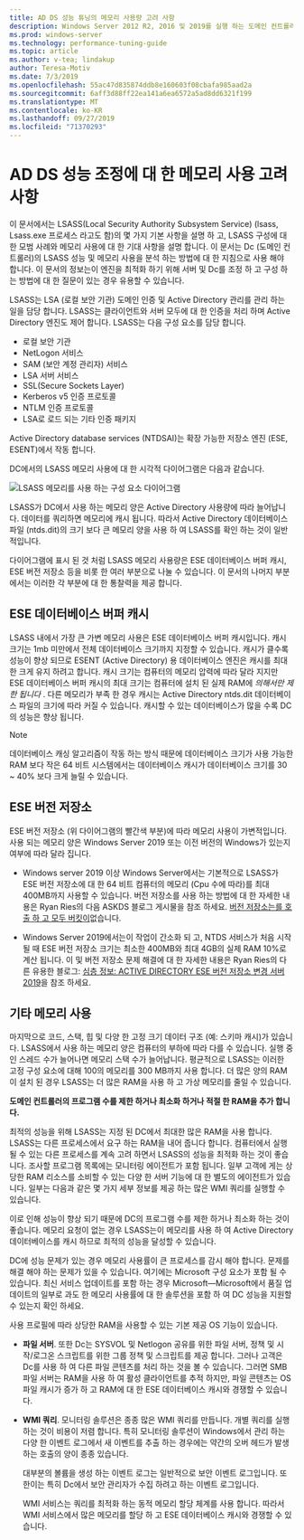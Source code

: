 ```yaml
---
title: AD DS 성능 튜닝의 메모리 사용량 고려 사항
description: Windows Server 2012 R2, 2016 및 2019를 실행 하는 도메인 컨트롤러의 Lsass.exe 프로세스에의 한 메모리 사용량입니다.
ms.prod: windows-server
ms.technology: performance-tuning-guide
ms.topic: article
ms.author: v-tea; lindakup
author: Teresa-Motiv
ms.date: 7/3/2019
ms.openlocfilehash: 55ac47d835874ddb8e160603f08cbafa985aad2a
ms.sourcegitcommit: 6aff3d88ff22ea141a6ea6572a5ad8dd6321f199
ms.translationtype: MT
ms.contentlocale: ko-KR
ms.lasthandoff: 09/27/2019
ms.locfileid: "71370293"
---
```

# <a name="memory-usage-considerations-for-ad-ds-performance-tuning"></a>AD DS 성능 조정에 대 한 메모리 사용 고려 사항

이 문서에서는 LSASS(Local Security Authority Subsystem Service) (lsass, Lsass.exe 프로세스 라고도 함)의 몇 가지 기본 사항을 설명 하 고, LSASS 구성에 대 한 모범 사례와 메모리 사용에 대 한 기대 사항을 설명 합니다. 이 문서는 Dc (도메인 컨트롤러)의 LSASS 성능 및 메모리 사용을 분석 하는 방법에 대 한 지침으로 사용 해야 합니다. 이 문서의 정보는이 엔진을 최적화 하기 위해 서버 및 Dc를 조정 하 고 구성 하는 방법에 대 한 질문이 있는 경우 유용할 수 있습니다.  

LSASS는 LSA (로컬 보안 기관) 도메인 인증 및 Active Directory 관리를 관리 하는 일을 담당 합니다. LSASS는 클라이언트와 서버 모두에 대 한 인증을 처리 하며 Active Directory 엔진도 제어 합니다. LSASS는 다음 구성 요소를 담당 합니다.  

- 로컬 보안 기관
- NetLogon 서비스
- SAM (보안 계정 관리자) 서비스
- LSA 서버 서비스
- SSL(Secure Sockets Layer)
- Kerberos v5 인증 프로토콜
- NTLM 인증 프로토콜
- LSA로 로드 되는 기타 인증 패키지

Active Directory database services (NTDSAI)는 확장 가능한 저장소 엔진 (ESE, ESENT)에서 작동 합니다.

DC에서의 LSASS 메모리 사용에 대 한 시각적 다이어그램은 다음과 같습니다.

![LSASS 메모리를 사용 하는 구성 요소 다이어그램](media/domain-controller-lsass-memory-usage.png)  

LSASS가 DC에서 사용 하는 메모리 양은 Active Directory 사용량에 따라 늘어납니다. 데이터를 쿼리하면 메모리에 캐시 됩니다. 따라서 Active Directory 데이터베이스 파일 (ntds.dit)의 크기 보다 큰 메모리 양을 사용 하 여 LSASS를 확인 하는 것이 일반적입니다.

다이어그램에 표시 된 것 처럼 LSASS 메모리 사용량은 ESE 데이터베이스 버퍼 캐시, ESE 버전 저장소 등을 비롯 한 여러 부분으로 나눌 수 있습니다. 이 문서의 나머지 부분에서는 이러한 각 부분에 대 한 통찰력을 제공 합니다.

## <a name="ese-database-buffer-cache"></a>ESE 데이터베이스 버퍼 캐시  
LSASS 내에서 가장 큰 가변 메모리 사용은 ESE 데이터베이스 버퍼 캐시입니다. 캐시 크기는 1mb 미만에서 전체 데이터베이스 크기까지 지정할 수 있습니다. 캐시가 클수록 성능이 향상 되므로 ESENT (Active Directory) 용 데이터베이스 엔진은 캐시를 최대한 크게 유지 하려고 합니다. 캐시 크기는 컴퓨터의 메모리 압력에 따라 달라 지지만 ESE 데이터베이스 버퍼 캐시의 최대 크기는 컴퓨터에 설치 된 실제 RAM에 *의해서만 제한 됩니다* . 다른 메모리가 부족 한 경우 캐시는 Active Directory ntds.dit 데이터베이스 파일의 크기에 따라 커질 수 있습니다. 캐시할 수 있는 데이터베이스가 많을 수록 DC의 성능은 향상 됩니다.  
  
> [!NOTE]
> 데이터베이스 캐싱 알고리즘이 작동 하는 방식 때문에 데이터베이스 크기가 사용 가능한 RAM 보다 작은 64 비트 시스템에서는 데이터베이스 캐시가 데이터베이스 크기를 30 ~ 40% 보다 크게 늘릴 수 있습니다.

## <a name="ese-version-store"></a>ESE 버전 저장소

ESE 버전 저장소 (위 다이어그램의 빨간색 부분)에 따라 메모리 사용이 가변적입니다. 사용 되는 메모리 양은 Windows Server 2019 또는 이전 버전의 Windows가 있는지 여부에 따라 달라 집니다.

- Windows server 2019 이상 Windows Server에서는 기본적으로 LSASS가 ESE 버전 저장소에 대 한 64 비트 컴퓨터의 메모리 (Cpu 수에 따라)를 최대 400MB까지 사용할 수 있습니다. 버전 저장소를 사용 하는 방법에 대 한 자세한 내용은 Ryan Ries의 다음 ASKDS 블로그 게시물을 참조 하세요. [버전 저장소는를 호출 하 고 모두 버킷이](https://techcommunity.microsoft.com/t5/Ask-the-Directory-Services-Team/The-Version-Store-Called-and-They-8217-re-All-Out-of-Buckets/ba-p/400415)없습니다.

- Windows Server 2019에서는이 작업이 간소화 되 고, NTDS 서비스가 처음 시작 될 때 ESE 버전 저장소 크기는 최소한 400MB와 최대 4GB의 실제 RAM 10%로 계산 됩니다. 이 및 버전 저장소 문제 해결에 대 한 자세한 내용은 Ryan Ries의 다른 유용한 블로그: [심층 정보: ACTIVE DIRECTORY ESE 버전 저장소 변경 서버 2019](https://techcommunity.microsoft.com/t5/Ask-the-Directory-Services-Team/Deep-Dive-Active-Directory-ESE-Version-Store-Changes-in-Server/ba-p/400510)을 참조 하세요.

## <a name="other-memory-use"></a>기타 메모리 사용

마지막으로 코드, 스택, 힙 및 다양 한 고정 크기 데이터 구조 (예: 스키마 캐시)가 있습니다. LSASS에서 사용 하는 메모리 양은 컴퓨터의 부하에 따라 다를 수 있습니다. 실행 중인 스레드 수가 늘어나면 메모리 스택 수가 늘어납니다. 평균적으로 LSASS는 이러한 고정 구성 요소에 대해 100의 메모리를 300 MB까지 사용 합니다. 더 많은 양의 RAM이 설치 된 경우 LSASS는 더 많은 RAM을 사용 하 고 가상 메모리를 줄일 수 있습니다.

**도메인 컨트롤러의 프로그램 수를 제한 하거나 최소화 하거나 적절 한 RAM을 추가 합니다.**

최적의 성능을 위해 LSASS는 지정 된 DC에서 최대한 많은 RAM을 사용 합니다. LSASS는 다른 프로세스에서 요구 하는 RAM을 내어 줍니다 합니다. 컴퓨터에서 실행 될 수 있는 다른 프로세스를 계속 고려 하면서 LSASS의 성능을 최적화 하는 것이 좋습니다. 조사할 프로그램 목록에는 모니터링 에이전트가 포함 됩니다. 일부 고객에 게는 상당한 RAM 리소스를 소비할 수 있는 다양 한 서버 기능에 대 한 별도의 에이전트가 있습니다. 일부는 다음과 같은 몇 가지 세부 정보를 제공 하는 많은 WMI 쿼리를 실행할 수 있습니다.

이로 인해 성능이 향상 되기 때문에 DC의 프로그램 수를 제한 하거나 최소화 하는 것이 좋습니다. 메모리 요청이 없는 경우 LSASS는이 메모리를 사용 하 여 Active Directory 데이터베이스를 캐시 하므로 최적의 성능을 달성할 수 있습니다.

DC에 성능 문제가 있는 경우 메모리 사용률이 큰 프로세스를 감시 해야 합니다. 문제를 해결 해야 하는 문제가 있을 수 있습니다. 여기에는 Microsoft 구성 요소가 포함 될 수 있습니다. 최신 서비스 업데이트를 포함 하는 경우 Microsoft&mdash;Microsoft에서 품질 업데이트의 일부로 과도 한 메모리 사용률에 대 한 솔루션을 포함 하 여 DC 성능을 지원할 수 있는지 확인 하세요.

사용 프로필에 따라 상당한 RAM을 사용할 수 있는 기본 제공 OS 기능이 있습니다.

- **파일 서버**. 또한 Dc는 SYSVOL 및 Netlogon 공유를 위한 파일 서버, 정책 및 시작/로그온 스크립트를 위한 그룹 정책 및 스크립트를 제공 합니다.
  그러나 고객은 Dc를 사용 하 여 다른 파일 콘텐츠를 처리 하는 것을 볼 수 있습니다. 그러면 SMB 파일 서버는 RAM을 사용 하 여 활성 클라이언트를 추적 하지만, 파일 콘텐츠는 OS 파일 캐시가 증가 하 고 RAM에 대 한 ESE 데이터베이스 캐시와 경쟁할 수 있습니다.  

- **WMI 쿼리**. 모니터링 솔루션은 종종 많은 WMI 쿼리를 만듭니다. 개별 쿼리를 실행 하는 것이 비용이 저렴 합니다. 특히 모니터링 솔루션이 Windows에서 관리 하는 다양 한 이벤트 로그에서 새 이벤트를 추출 하는 경우에는 약간의 오버 헤드가 발생 하는 호출의 양이 종종 있습니다.  

  대부분의 볼륨을 생성 하는 이벤트 로그는 일반적으로 보안 이벤트 로그입니다. 또한이는 특히 Dc에서 보안 관리자가 수집 하려고 하는 이벤트 로그입니다.  

  WMI 서비스는 쿼리를 최적화 하는 동적 메모리 할당 체계를 사용 합니다. 따라서 WMI 서비스에서 많은 메모리를 할당 하 고 ESE 데이터베이스 캐시와 경쟁할 수 있습니다.  
